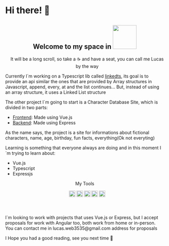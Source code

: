 # Hi there! 👋

<div align="center">

## Welcome to my space in <img style="height: 75px" src="https://cdn.jsdelivr.net/gh/devicons/devicon/icons/github/github-original-wordmark.svg">

</div>

<p align="center" style="margin-left: 15px" >It will be a long scroll, so take a ☕ and have a seat, you can call me Lucas by the way</p>

<div>
    <p>Currently I`m working on a Typescript lib called <a href="https://github.com/LucasTody3535/linkedts">linkedts</a>, its goal is to provide an api similar the ones that are provided by Array structures in Javascript, append, every, at and the list continues... But, instead of using an array structure, it uses a Linked List structure</p>
    <p>The other project I`m going to start is a Character Database Site, which is divided in two parts:</p>
    <ul>
        <li><a href="https://github.com/LucasTody3535/character-database-site-fe">Frontend</a>: Made using Vue.js</li>
        <li><a href="https://github.com/LucasTody3535/character-database-site-be">Backend</a>: Made using Express</li>
    </ul>
    <p>As the name says, the project is a site for informations about fictional characters, name, age, birthday, fun facts, everything(Ok not everyting)</p>
</div>

<div>
    <p>Learning is something that everyone always are doing and in this moment I´m trying to learn about:</p>
</div>
<ul>
    <li>Vue.js</li>
    <li>Typescript</li>
    <li>Expressjs</li>
</ul>

<div align="center">

<p>My Tools</p>
<div style="margin-left: 15px; margin-bottom: 5px">
    <img title="Vuejs" style="height: 20px" src="https://cdn.jsdelivr.net/gh/devicons/devicon/icons/vuejs/vuejs-original.svg" />
    <img title="Bulma" style="height: 20px" src="https://cdn.jsdelivr.net/gh/devicons/devicon/icons/bulma/bulma-plain.svg" />
    <img title="Expressjs" style="height: 20px" src="https://cdn.jsdelivr.net/gh/devicons/devicon/icons/express/express-original.svg" />
    <img title="Nodejs" style="height: 20px" src="https://cdn.jsdelivr.net/gh/devicons/devicon/icons/nodejs/nodejs-original.svg" />
    <img title="NPM" style="height: 20px" src="https://cdn.jsdelivr.net/gh/devicons/devicon/icons/npm/npm-original-wordmark.svg" />
</div>

</div>

<br>
<br>

<p>
    I`m looking to work with projects that uses Vue.js or Express, but I accept proposals for work with Angular too, both work from home or in-person. You can contact me in lucas.web3535@gmail.com address for proposals
</p>

<p>I Hope you had a good reading, see you next time 👋</p>
